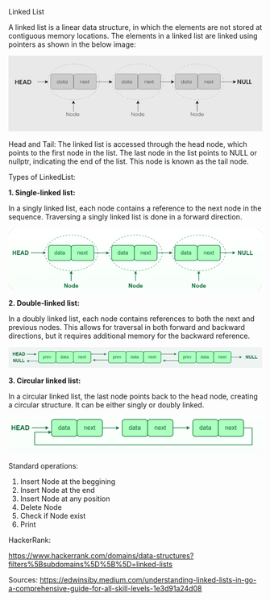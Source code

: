 Linked List

A linked list is a linear data structure, in which the elements are not stored at contiguous memory locations. The elements in a linked list are linked using pointers as shown in the below image:

![img.png](img.png)

Head and Tail: The linked list is accessed through the head node, which points to the first node in the list. The last node in the list points to NULL or nullptr, indicating the end of the list. This node is known as the tail node.


Types of LinkedList:

**1. Single-linked list:**

In a singly linked list, each node contains a reference to the next node in the sequence. Traversing a singly linked list is done in a forward direction.

![img_1.png](img_1.png)

**2. Double-linked list:**

In a doubly linked list, each node contains references to both the next and previous nodes. This allows for traversal in both forward and backward directions, but it requires additional memory for the backward reference.

![img_2.png](img_2.png)

**3. Circular linked list:**

In a circular linked list, the last node points back to the head node, creating a circular structure. It can be either singly or doubly linked.

![img_3.png](img_3.png)


Standard operations:
1. Insert Node at the beggining
2. Insert Node at the end
3. Insert Node at any position
4. Delete Node
5. Check if Node exist
5. Print

HackerRank:

https://www.hackerrank.com/domains/data-structures?filters%5Bsubdomains%5D%5B%5D=linked-lists

Sources:
https://edwinsiby.medium.com/understanding-linked-lists-in-go-a-comprehensive-guide-for-all-skill-levels-1e3d91a24d08